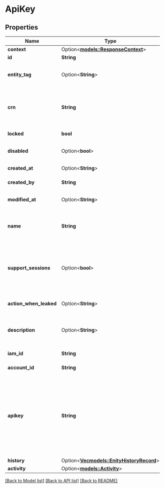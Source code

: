 # ApiKey

## Properties

Name | Type | Description | Notes
------------ | ------------- | ------------- | -------------
**context** | Option<[**models::ResponseContext**](ResponseContext.md)> |  | [optional]
**id** | **String** | Unique identifier of this API Key. | 
**entity_tag** | Option<**String**> | Version of the API Key details object. You need to specify this value when updating the API key to avoid stale updates. | [optional]
**crn** | **String** | Cloud Resource Name of the item. Example Cloud Resource Name: 'crn:v1:bluemix:public:iam-identity:us-south:a/myaccount::apikey:1234-9012-5678' | 
**locked** | **bool** | The API key cannot be changed if set to true. | 
**disabled** | Option<**bool**> | Defines if API key is disabled, API key cannot be used if 'disabled' is set to true. | [optional]
**created_at** | Option<**String**> | If set contains a date time string of the creation date in ISO format. | [optional]
**created_by** | **String** | IAM ID of the user or service which created the API key. | 
**modified_at** | Option<**String**> | If set contains a date time string of the last modification date in ISO format. | [optional]
**name** | **String** | Name of the API key. The name is not checked for uniqueness. Therefore multiple names with the same value can exist. Access is done via the UUID of the API key. | 
**support_sessions** | Option<**bool**> | Defines whether you can manage CLI login sessions for the API key. When `true`, sessions are created and can be reviewed or revoked. When `false`, no sessions are tracked. To block access, delete or rotate the API key. Available only for user API keys. | [optional]
**action_when_leaked** | Option<**String**> | Defines the action to take when API key is leaked, valid values are 'none', 'disable' and 'delete'. | [optional]
**description** | Option<**String**> | The optional description of the API key. The 'description' property is only available if a description was provided during a create of an API key. | [optional]
**iam_id** | **String** | The iam_id that this API key authenticates. | 
**account_id** | **String** | ID of the account that this API key authenticates for. | 
**apikey** | **String** | The API key value. This property only contains the API key value for the following cases: create an API key, update a service ID API key that stores the API key value as retrievable, or get a service ID API key that stores the API key value as retrievable. All other operations don't return the API key value, for example all user API key related operations, except for create, don't contain the API key value. | 
**history** | Option<[**Vec<models::EnityHistoryRecord>**](EnityHistoryRecord.md)> | History of the API key. | [optional]
**activity** | Option<[**models::Activity**](Activity.md)> |  | [optional]

[[Back to Model list]](../README.md#documentation-for-models) [[Back to API list]](../README.md#documentation-for-api-endpoints) [[Back to README]](../README.md)


